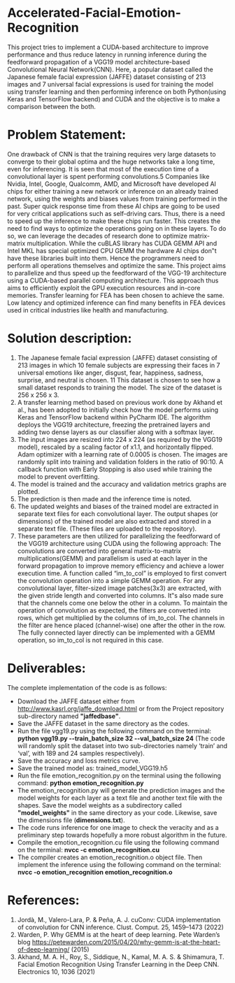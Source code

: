 # Accelerated-Facial-Emotion-Recognition
This project tries to implement a CUDA-based architecture to improve performance and thus reduce 
latency in running inference during the feedforward propagation of a VGG19 model architecture-based 
Convolutional Neural Network(CNN). Here, a popular dataset called the Japanese female facial 
expression (JAFFE) dataset consisting of 213 images and 7 universal facial expressions is used for 
training the model using transfer learning and then performing inference on both Python(using Keras 
and TensorFlow backend) and CUDA and the objective is to make a comparison between the both.

# Problem Statement:
One drawback of CNN is that the training requires very large datasets to converge  to their global optima and the huge networks take a long time, even for inferencing. It is seen that most of the execution time of a convolutional layer is spent performing convolutions.5 Companies like Nvidia, Intel, Google, Qualcomm, AMD, and Microsoft have developed AI chips for either training a new network or inference on an already trained network, using the weights and biases values from training performed in the past. Super quick response time from these AI chips are going to be used for very critical applications such as self-driving cars. Thus, there is a need to speed up the inference to make these chips run faster. This creates the need to find ways to optimize the operations going on in these layers. To do so, we can leverage the decades of research done to optimize matrix-matrix multiplication. While the cuBLAS library has CUDA GEMM API and Intel MKL has special optimized CPU GEMM the hardware AI chips don‟t have these libraries built into them. Hence the programmers need to perform all operations themselves and optimize the same.
This project aims to parallelize and thus speed up the feedforward of the VGG-19 architecture using a CUDA-based parallel computing architecture. This approach thus aims to efficiently exploit the GPU execution resources and in-core memories. Transfer learning for FEA has been chosen to achieve the same. Low latency and optimized inference can find many benefits in FEA devices used in critical industries like health and manufacturing. 

# Solution description:
1. The Japanese female facial expression (JAFFE) dataset consisting of 213 images in which 10 female subjects are expressing their faces in 7 universal emotions like anger, disgust, fear, happiness, sadness, surprise, and neutral is chosen. 11 This dataset is chosen to see how a small dataset responds to training the model. The size of the dataset is 256 x 256 x 3. 
2. A transfer learning method based on previous work done by Akhand et al., has been adopted to initially check how the model performs using Keras and TensorFlow backend 
within PyCharm IDE. The algorithm deploys the VGG19 architecture, freezing the pretrained layers and adding two dense layers as our classifier along with a softmax layer.
3. The input images are resized into 224 x 224 (as required by the VGG19 model), rescaled by a scaling factor of x1.1, and horizontally flipped. Adam optimizer with a learning rate of 0.0005 is chosen. The images are randomly split into training and validation folders in the ratio of 90:10. A callback function with Early Stopping is also used while training the model to prevent overfitting.
4. The model is trained and the accuracy and validation metrics graphs are plotted.
5. The prediction is then made and the inference time is noted.
6. The updated weights and biases of the trained model are extracted in separate text files for each convolutional layer. The output shapes (or dimensions) of the trained model are also extracted and stored in a separate text file. (These files are uploaded to the repository). 
7.  These parameters are then utilized for parallelizing the feedforward of the VGG19 architecture using CUDA using the following approach:
The convolutions are converted into general matrix-to-matrix multiplications(GEMM) and parallelism is used at each layer in the forward propagation to improve memory efficiency and achieve a lower execution time. A function called “im_to_col” is employed to first convert the convolution operation into a simple GEMM operation. For any convolutional layer, filter-sized image patches(3x3) are extracted, with the given stride length and converted into columns. It‟s also made sure that the channels come one below the other in a column. To maintain the operation of convolution as expected, the filters are converted into rows, which get multiplied by the columns of im_to_col. The channels in the filter are hence placed (channel-wise) one after the other in the row. The fully connected layer directly can be implemented with a GEMM operation, so im_to_col is not required in this case.

# Deliverables:
The complete implementation of the code is as follows:
- Download the JAFFE dataset either from http://www.kasrl.org/jaffe_download.html or from the Project repository sub-directory named **"jaffedbase"**.
- Save the JAFFE dataset in the same directory as the codes.
- Run the file vgg19.py using the following command on the terminal:
**python vgg19.py --train_batch_size 32 --val_batch_size 24**
(The code will randomly split the dataset into two sub-directories namely ‘train’ and ‘val’, with 
189 and 24 samples respectively).
- Save the accuracy and loss metrics curve.
- Save the trained model as: trained_model_VGG19.h5
- Run the file emotion_recognition.py on the terminal using the following command:
**python emotion_recognition.py**
- The emotion_recognition.py will generate the prediction images and the model weights for each layer as a text file and another text file with the shapes. Save the model weights as a subdirectory called **"model_weights"** in the same directory as your code. Likewise, save the dimensions file (**dimensions.txt**). 
- The code runs inference for one image to check the veracity and as a preliminary step towards hopefully a more robust algorithm in the future.
- Compile the emotion_recognition.cu file using the following command on the terminal:
**nvcc -c emotion_recognition.cu**
- The compiler creates an emotion_recognition.o object file. Then implement the inference using the following command on the terminal:
**nvcc -o emotion_recognition emotion_recognition.o**

# References:
1. Jordà, M., Valero-Lara, P. & Peña, A. J. cuConv: CUDA implementation of convolution for CNN inference. Clust. Comput. 25, 1459–1473 (2022)
2. Warden, P. Why GEMM is at the heart of deep learning. Pete Warden’s blog
https://petewarden.com/2015/04/20/why-gemm-is-at-the-heart-of-deep-learning/ (2015)
3. Akhand, M. A. H., Roy, S., Siddique, N., Kamal, M. A. S. & Shimamura, T. Facial Emotion Recognition Using Transfer Learning in the Deep CNN. Electronics 10, 1036 (2021)

